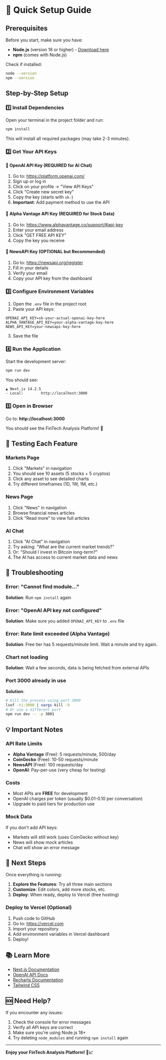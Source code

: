 # 🚀 Quick Setup Guide

## Prerequisites

Before you start, make sure you have:
- **Node.js** (version 18 or higher) - [Download here](https://nodejs.org/)
- **npm** (comes with Node.js)

Check if installed:
```bash
node --version
npm --version
```

## Step-by-Step Setup

### 1️⃣ Install Dependencies

Open your terminal in the project folder and run:

```bash
npm install
```

This will install all required packages (may take 2-3 minutes).

### 2️⃣ Get Your API Keys

#### 🔑 OpenAI API Key (REQUIRED for AI Chat)

1. Go to: https://platform.openai.com/
2. Sign up or log in
3. Click on your profile → "View API Keys"
4. Click "Create new secret key"
5. Copy the key (starts with `sk-`)
6. **Important**: Add payment method to use the API

#### 🔑 Alpha Vantage API Key (REQUIRED for Stock Data)

1. Go to: https://www.alphavantage.co/support/#api-key
2. Enter your email address
3. Click "GET FREE API KEY"
4. Copy the key you receive

#### 🔑 NewsAPI Key (OPTIONAL but Recommended)

1. Go to: https://newsapi.org/register
2. Fill in your details
3. Verify your email
4. Copy your API key from the dashboard

### 3️⃣ Configure Environment Variables

1. Open the `.env` file in the project root
2. Paste your API keys:

```env
OPENAI_API_KEY=sk-your-actual-openai-key-here
ALPHA_VANTAGE_API_KEY=your-alpha-vantage-key-here
NEWS_API_KEY=your-newsapi-key-here
```

3. Save the file

### 4️⃣ Run the Application

Start the development server:

```bash
npm run dev
```

You should see:
```
▲ Next.js 14.2.5
- Local:        http://localhost:3000
```

### 5️⃣ Open in Browser

Go to: **http://localhost:3000**

You should see the FinTech Analysis Platform! 🎉

## 📱 Testing Each Feature

### Markets Page
1. Click "Markets" in navigation
2. You should see 10 assets (5 stocks + 5 cryptos)
3. Click any asset to see detailed charts
4. Try different timeframes (1D, 1W, 1M, etc.)

### News Page
1. Click "News" in navigation
2. Browse financial news articles
3. Click "Read more" to view full articles

### AI Chat
1. Click "AI Chat" in navigation
2. Try asking: "What are the current market trends?"
3. Or: "Should I invest in Bitcoin long-term?"
4. The AI has access to current market data and news

## 🐛 Troubleshooting

### Error: "Cannot find module..."
**Solution**: Run `npm install` again

### Error: "OpenAI API key not configured"
**Solution**: Make sure you added `OPENAI_API_KEY` to `.env` file

### Error: Rate limit exceeded (Alpha Vantage)
**Solution**: Free tier has 5 requests/minute limit. Wait a minute and try again.

### Chart not loading
**Solution**: Wait a few seconds, data is being fetched from external APIs

### Port 3000 already in use
**Solution**: 
```bash
# Kill the process using port 3000
lsof -ti:3000 | xargs kill -9
# Or use a different port
npm run dev -- -p 3001
```

## 💡 Important Notes

### API Rate Limits
- **Alpha Vantage** (Free): 5 requests/minute, 500/day
- **CoinGecko** (Free): 10-50 requests/minute
- **NewsAPI** (Free): 100 requests/day
- **OpenAI**: Pay-per-use (very cheap for testing)

### Costs
- Most APIs are **FREE** for development
- OpenAI charges per token (usually $0.01-0.10 per conversation)
- Upgrade to paid tiers for production use

### Mock Data
If you don't add API keys:
- Markets will still work (uses CoinGecko without key)
- News will show mock articles
- Chat will show an error message

## 🎯 Next Steps

Once everything is running:

1. **Explore the Features**: Try all three main sections
2. **Customize**: Edit colors, add more stocks, etc.
3. **Deploy**: When ready, deploy to Vercel (free hosting)

### Deploy to Vercel (Optional)

1. Push code to GitHub
2. Go to: https://vercel.com
3. Import your repository
4. Add environment variables in Vercel dashboard
5. Deploy!

## 📚 Learn More

- [Next.js Documentation](https://nextjs.org/docs)
- [OpenAI API Docs](https://platform.openai.com/docs)
- [Recharts Documentation](https://recharts.org/)
- [Tailwind CSS](https://tailwindcss.com/docs)

## 🆘 Need Help?

If you encounter any issues:
1. Check the console for error messages
2. Verify all API keys are correct
3. Make sure you're using Node.js 18+
4. Try deleting `node_modules` and running `npm install` again

---

**Enjoy your FinTech Analysis Platform! 🚀📈**
